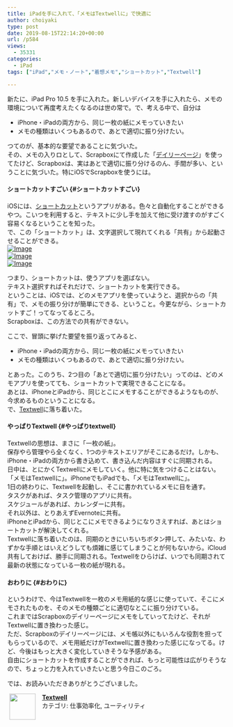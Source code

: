 ```yaml
---
title: iPadを手に入れて、「メモはTextwellに」で快適に
author: choiyaki
type: post
date: 2019-08-15T22:14:20+00:00
url: /p584
views:
  - 35331
categories:
  - iPad
tags: ["iPad","メモ・ノート","着想メモ","ショートカット","Textwell"]

---
```

新たに、iPad Pro 10.5 を手に入れた。新しいデバイスを手に入れたら、メモの環境について再度考えたくなるのは世の常で。で、考える中で、自分は

  * iPhone・iPadの両方から、同じ一枚の紙にメモっていきたい
  * メモの種類はいくつもあるので、あとで適切に振り分けたい。

つてのが、基本的な要望であることに気づいた。  
その、メモの入りロとして、Scrapboxにて作成した「<a href="https://scrapbox.io/choiyaki-hondana/%E3%83%87%E3%82%A4%E3%83%AA%E3%83%BC%E3%83%9A%E3%83%BC%E3%82%B8" draggable="false">デイリーページ</a>」を使ってたけど、Scrapboxは、実はあとで適切に振り分けるのん、手間が多い、ということに気づいた。特にiOSでScrapboxを使うには。

#### ショートカットすごい {#ショートカットすごい}

iOSには、<a href="https://scrapbox.io/choiyaki-hondana/%E3%82%B7%E3%83%A7%E3%83%BC%E3%83%88%E3%82%AB%E3%83%83%E3%83%88" draggable="false">ショートカット</a>というアプリがある。色々と自動化することができるやつ。こいつを利用すると、テキストに少し手を加えて他に受け渡すのがすごく容易くなるということを知った。  
で、この「ショートカット」は、文字選択して現れてくれる「共有」から起動させることができる。  
<a href="https://gyazo.com/f5c439400571e8eef5a99c777e3f3997" draggable="false"><img src="https://gyazo.com/f5c439400571e8eef5a99c777e3f3997/thumb/1000" alt="Image" draggable="false" /></a>  
<a href="https://gyazo.com/d0985788b73929f183533b04f47006a4" draggable="false"><img src="https://gyazo.com/d0985788b73929f183533b04f47006a4/thumb/1000" alt="Image" draggable="false" /></a>  
<a href="https://gyazo.com/1827af8fb6bae7ae8e19358178e977e9" draggable="false"><img src="https://gyazo.com/1827af8fb6bae7ae8e19358178e977e9/thumb/1000" alt="Image" draggable="false" /></a>

つまり、ショートカットは、使うアプリを選ばない。  
テキスト選択すればそれだけで、ショートカットを実行できる。  
ということは、iOSでは、どのメモアプリを使っていようと、選択からの「共有」で、メモの振り分けが簡単にできる、ということ。今更ながら、ショートカットすご！ってなってるところ。  
Scrapboxは、この方法での共有ができない。

ここで、冒頭に挙げた要望を振り返ってみると、

  * iPhone・iPadの両方から、同じ一枚の紙にメモっていきたい
  * メモの種類はいくつもあるので、あとで適切に振り分けたい。

とあった。このうち、2つ目の「あとで適切に振り分けたい」ってのは、どのメモアプリを使ってても、ショートカットで実現できることになる。  
あとは、iPhoneとiPadから、同じとこにメモすることができるようなものが、今求めるものということになる。  
で、<a href="https://scrapbox.io/choiyaki-hondana/Textwell" draggable="false">Textwell</a>に落ち着いた。

#### やっぱりTextwell {#やっぱりtextwell}

Textwellの思想は、まさに「一枚の紙」。  
保存やら管理やら全くなく、1つのテキストエリアがそこにあるだけ。しかも、iPhone・iPadの両方から書き込めて、書き込んだ内容はすぐに同期される。  
日中は、とにかくTextwellにメモしていく。他に特に気をつけることはない。「メモはTextwellに」。iPhoneでもiPadでも、「メモはTextwellに」。  
1日の終わりに、Textwellを起動し、そこに書かれているメモに目を通す。  
タスクがあれば、タスク管理のアプリに共有。  
スケジュールがあれば、カレンダーに共有。  
それ以外は、とりあえずEvernoteに共有。  
iPhoneとiPadから、同じとこにメモできるようになりさえすれば、あとはショートカットが解決してくれる。  
Textwellに落ち着いたのは、同期のときにいちいちボタン押して、みたいな、わずかな手順とはいえどうしても煩雑に感じてしまうことが何もないから。iCloud共有しておけば、勝手に同期される。Textwellをひらけば、いつでも同期されて最新の状態になっている一枚の紙が現れる。

#### おわりに {#おわりに}

というわけで、今はTextwellを一枚のメモ用紙的な感じに使っていて、そこにメモされたものを、そのメモの種類ごとに適切なとこに振り分けている。  
これまではScrapboxのデイリーページにメモをしていってたけど、それがTextwellに置き換わった感じ。  
ただ、Scrapboxのデイリーページには、メモ帳以外にもいろんな役割を担ってもらっているので、メモ用紙だけがTextwellに置き換わった感じになってる。けど、今後はもっと大きく変化していきそうな予感がある。  
自由にショートカットを作成することができれば、もっと可能性は広がりそうなので、ちょっと力を入れていきたいと思う今日このごろ。

では、お読みいただきありがとうございました。

<span class="appIcon"><img class="appIconImg" height="60" src="https://i1.wp.com/is5-ssl.mzstatic.com/image/thumb/Purple113/v4/db/bf/4b/dbbf4bff-a353-5abe-faa8-88e92b43194b/source/60x60bb.jpg?fit=660%2C60&#038;ssl=1" style="float:left;margin: 0px 15px 15px 5px;" data-recalc-dims="1" /></span><span class="appName"><strong><a href="https://apps.apple.com/jp/app/textwell/id696345721?uo=4&at=7gIWFXQQ" target="itunes_store" rel="noopener noreferrer">Textwell</a></strong></span>  
<span class="appCategory">カテゴリ: 仕事効率化, ユーティリティ</span>  
<span class="badgeS" style="display:inline-block; margin:6px"><a href="https://apps.apple.com/jp/app/textwell/id696345721?uo=4&at=7gIWFXQQ" target="itunes_store" style="display:inline-block;overflow:hidden;background:url(http://linkmaker.itunes.apple.com/htmlResources/assets//images/web/linkmaker/badge_appstore-sm.png) no-repeat;width:61px;height:15px;" rel="noopener noreferrer"></a></span><br style="clear:both;" />